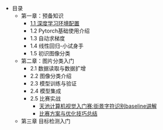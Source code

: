 - 目录
    - 第一章：预备知识
        - [1.1 深度学习环境配置](chapter1/1.1_environment_install/README.md)
        - 1.2 Pytorch基础使用介绍
        - 1.3 自动求梯度
        - 1.4 线性回归-小试身手
        - 1.5 初识图像分类
    - 第二章：图片分类入门
        - 2.1 数据读取与数据扩增
        - 2.2 图像分类介绍
        - 2.3 模型训练与验证
        - 2.4 模型集成
        - 2.5 比赛实战
            - [天池计算机视觉入门赛:街景字符识别baseline讲解](https://github.com/datawhalechina/dive-into-cv-pytorch/blob/master/beginner/chapter02_image_classification_introduction/2.5_SVHN_in_action/README.md)
            - [比赛方案与优化技巧总结](https://github.com/datawhalechina/dive-into-cv-pytorch/blob/master/beginner/chapter02_image_classification_introduction/2.5_SVHN_in_action/ideas_and_tricks_summary.md)
    - 第三章 目标检测入门

